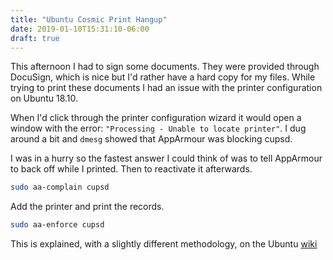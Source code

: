 ```yaml
---
title: "Ubuntu Cosmic Print Hangup"
date: 2019-01-10T15:31:10-06:00
draft: true
---
```


This afternoon I had to sign some documents. They were provided
through DocuSign, which is nice but I'd rather have a hard copy for my
files. While trying to print these documents I had an issue with the
printer configuration on Ubuntu 18.10.

When I'd click through the printer configuration wizard it would open
a window with the error: `"Processing - Unable to locate printer"`. I
dug around a bit and `dmesg` showed that AppArmour was blocking cupsd.

I was in a hurry so the fastest answer I could think of was to tell
AppArmour to back off while I printed. Then to reactivate it afterwards.

``` bash
sudo aa-complain cupsd
```

Add the printer and print the records.

``` bash
sudo aa-enforce cupsd
```

This is explained, with a slightly different methodology, on the Ubuntu [wiki](https://wiki.ubuntu.com/DebuggingPrintingProblems#AppArmor_Protection_of_the_printing_system)
